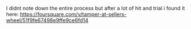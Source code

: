I didnt note down the entire process but after a lot of hit and trial i found it here:
https://foursquare.com/v/tamper-at-sellers-wheel/51f9fe67498e9ffe9ce6fd14
